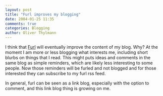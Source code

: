 ```yaml
---
layout: post
title: "Furl improves my blogging"
date: 2004-01-25 11:35
comments: true
categories: Blogging
author: Oliver Thylmann
---
```



I think that [Furl](http://www.furl.net/) will eventually improve the content of my blog. Why? At the moment I am more or less blogging what interests me, including short blurbs on things that I read. This might puts ideas and comments in the same blog as simple reminders, which are likely less interesting to some people. Now those reminders will be furled and not blogged and for those interested they can subscribe to my furl rss feed.

In general, furl can be seen as a link blog, especially with the option to comment, and this link blog thing is growing on me.


